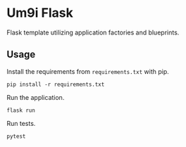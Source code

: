 # Um9i Flask

Flask template utilizing application factories and blueprints.

## Usage

Install the requirements from `requirements.txt` with pip.

```
pip install -r requirements.txt
```

Run the application.

```
flask run
```

Run tests.

```
pytest
```
